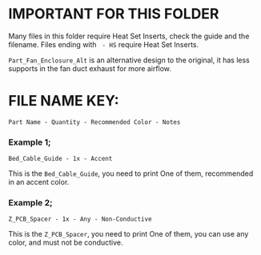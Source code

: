 # IMPORTANT FOR THIS FOLDER
Many files in this folder require Heat Set Inserts, check the guide and the filename. Files ending with ` - HS` require Heat Set Inserts.

`Part_Fan_Enclosure_Alt` is an alternative design to the original, it has less supports in the fan duct exhaust for more airflow.

# FILE NAME KEY:
`Part Name - Quantity - Recommended Color - Notes`

### Example 1;
`Bed_Cable_Guide - 1x - Accent`  

This is the `Bed_Cable_Guide`, you need to print One of them, recommended in an accent color.

### Example 2;
`Z_PCB_Spacer - 1x - Any - Non-Conductive`

This is the `Z_PCB_Spacer`, you need to print One of them, you can use any color, and must not be conductive.